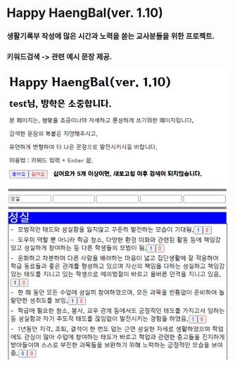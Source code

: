 # Happy HaengBal(ver. 1.10)

### 생활기록부 작성에 많은 시간과 노력을 쏟는 교사분들을 위한 프로젝트.

### 키워드검색 -> 관련 예시 문장 제공.
![index Local](readme_imgs/index.png)
![example1 Local](readme_imgs/example1.png)
